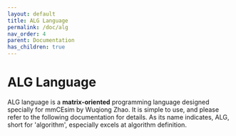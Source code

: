 ```yaml
---
layout: default
title: ALG Language
permalink: /doc/alg
nav_order: 4
parent: Documentation
has_children: true
---
```


# ALG Language

ALG language is a **matrix-oriented** programming language designed specially for mmCEsim
by Wuqiong Zhao.
It is simple to use, and please refer to the following documentation for details.
As its name indicates, ALG, short for 'algorithm',
especially excels at algorithm definition.
